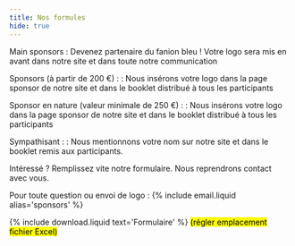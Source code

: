 ```yaml
---
title: Nos formules
hide: true
---
```

Main sponsors
: Devenez partenaire du fanion bleu !
  Votre logo sera mis en avant dans notre site et dans toute notre communication

Sponsors (à partir de 200 €) :
: Nous insérons votre logo dans la page sponsor de notre site et dans le booklet distribué à tous les participants

Sponsor en nature (valeur minimale de 250 €) :
: Nous insérons votre logo dans la page sponsor de notre site et dans le booklet distribué à tous les participants

Sympathisant :
: Nous mentionnons votre nom sur notre site et dans le booklet remis aux participants.

Intéressé ? Remplissez vite notre formulaire. Nous reprendrons contact avec vous.

Pour toute question ou envoi de logo : {% include email.liquid alias='sponsors' %}

{% include download.liquid text='Formulaire' %} <mark>(régler emplacement fichier Excel)</mark>
